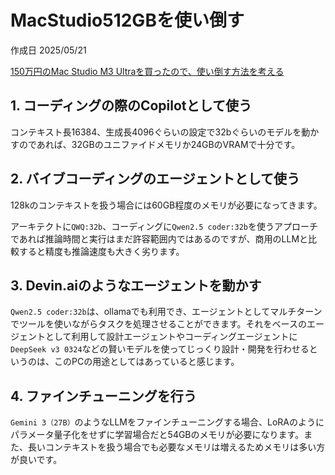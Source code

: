 # MacStudio512GBを使い倒す

作成日 2025/05/21

[150万円のMac Studio M3 Ultraを買ったので、使い倒す方法を考える](https://kakehashi-dev.hatenablog.com/entry/2025/05/07/090000)

## 1. コーディングの際のCopilotとして使う

コンテキスト長16384、生成長4096ぐらいの設定で32bぐらいのモデルを動かすのであれば、32GBのユニファイドメモリか24GBのVRAMで十分です。

## 2. バイブコーディングのエージェントとして使う

128kのコンテキストを扱う場合には60GB程度のメモリが必要になってきます。

アーキテクトに`QWQ:32b`、コーディングに`Qwen2.5 coder:32b`を使うアプローチであれば推論時間と実行はまだ許容範囲内ではあるのですが、商用のLLMと比較すると精度も推論速度も大きく劣ります。

## 3. Devin.aiのようなエージェントを動かす

`Qwen2.5 coder:32b`は、ollamaでも利用でき、エージェントとしてマルチターンでツールを使いながらタスクを処理させることができます。それをベースのエージェントとして利用して設計エージェントやコーディングエージェントに`DeepSeek v3 0324`などの賢いモデルを使ってじっくり設計・開発を行わせるというのは、このPCの用途としてはあっていると感じます。

## 4. ファインチューニングを行う

`Gemini 3（27B）`のようなLLMをファインチューニングする場合、LoRAのようにパラメータ量子化をせずに学習場合だと54GBのメモリが必要になります。また、長いコンテキストを扱う場合でも必要なメモリは増えるためメモリは多い方が良いです。
